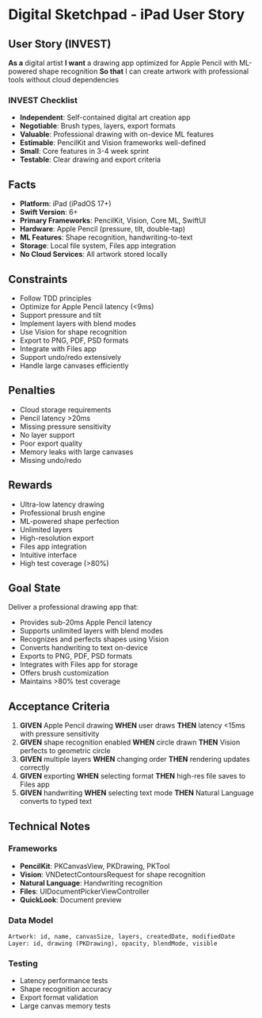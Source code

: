 # Digital Sketchpad - iPad User Story

## User Story (INVEST)

**As a** digital artist
**I want** a drawing app optimized for Apple Pencil with ML-powered shape recognition
**So that** I can create artwork with professional tools without cloud dependencies

### INVEST Checklist
- **Independent**: Self-contained digital art creation app
- **Negotiable**: Brush types, layers, export formats
- **Valuable**: Professional drawing with on-device ML features
- **Estimable**: PencilKit and Vision frameworks well-defined
- **Small**: Core features in 3-4 week sprint
- **Testable**: Clear drawing and export criteria

## Facts

- **Platform**: iPad (iPadOS 17+)
- **Swift Version**: 6+
- **Primary Frameworks**: PencilKit, Vision, Core ML, SwiftUI
- **Hardware**: Apple Pencil (pressure, tilt, double-tap)
- **ML Features**: Shape recognition, handwriting-to-text
- **Storage**: Local file system, Files app integration
- **No Cloud Services**: All artwork stored locally

## Constraints

- Follow TDD principles
- Optimize for Apple Pencil latency (<9ms)
- Support pressure and tilt
- Implement layers with blend modes
- Use Vision for shape recognition
- Export to PNG, PDF, PSD formats
- Integrate with Files app
- Support undo/redo extensively
- Handle large canvases efficiently

## Penalties

- Cloud storage requirements
- Pencil latency >20ms
- Missing pressure sensitivity
- No layer support
- Poor export quality
- Memory leaks with large canvases
- Missing undo/redo

## Rewards

- Ultra-low latency drawing
- Professional brush engine
- ML-powered shape perfection
- Unlimited layers
- High-resolution export
- Files app integration
- Intuitive interface
- High test coverage (>80%)

## Goal State

Deliver a professional drawing app that:
- Provides sub-20ms Apple Pencil latency
- Supports unlimited layers with blend modes
- Recognizes and perfects shapes using Vision
- Converts handwriting to text on-device
- Exports to PNG, PDF, PSD formats
- Integrates with Files app for storage
- Offers brush customization
- Maintains >80% test coverage

## Acceptance Criteria

1. **GIVEN** Apple Pencil drawing **WHEN** user draws **THEN** latency <15ms with pressure sensitivity
2. **GIVEN** shape recognition enabled **WHEN** circle drawn **THEN** Vision perfects to geometric circle
3. **GIVEN** multiple layers **WHEN** changing order **THEN** rendering updates correctly
4. **GIVEN** exporting **WHEN** selecting format **THEN** high-res file saves to Files app
5. **GIVEN** handwriting **WHEN** selecting text mode **THEN** Natural Language converts to typed text

## Technical Notes

### Frameworks
- **PencilKit**: PKCanvasView, PKDrawing, PKTool
- **Vision**: VNDetectContoursRequest for shape recognition
- **Natural Language**: Handwriting recognition
- **Files**: UIDocumentPickerViewController
- **QuickLook**: Document preview

### Data Model
```
Artwork: id, name, canvasSize, layers, createdDate, modifiedDate
Layer: id, drawing (PKDrawing), opacity, blendMode, visible
```

### Testing
- Latency performance tests
- Shape recognition accuracy
- Export format validation
- Large canvas memory tests
